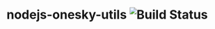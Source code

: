 # nodejs-onesky-utils ![Build Status](https://travis-ci.org/brainly/nodejs-onesky-utils.svg?branch=master)
